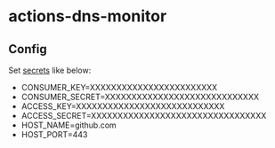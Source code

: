 # actions-dns-monitor

## Config

Set [secrets](settings/secrets) like below:

- CONSUMER_KEY=XXXXXXXXXXXXXXXXXXXXXXXX
- CONSUMER_SECRET=XXXXXXXXXXXXXXXXXXXXXXXXXXXXX
- ACCESS_KEY=XXXXXXXXXXXXXXXXXXXXXXXXXXXX
- ACCESS_SECRET=XXXXXXXXXXXXXXXXXXXXXXXXXXXXXXXXX
- HOST_NAME=github.com
- HOST_PORT=443
